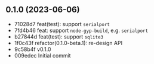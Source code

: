 ## 0.1.0 (2023-06-06)

- 71028d7 feat(test): support `serialport`
- 7fd4b46 feat: support `node-gyp-build`, e.g. `serialport`
- b27844d feat(test): support `sqlite3`
- 1f0c43f refactor(0.1.0-beta.1): re-design API
- 9c58b4f v0.1.0
- 009edec Initial commit
